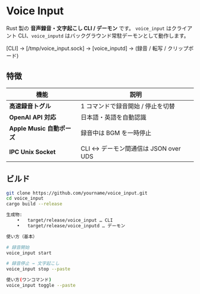 # Voice Input

Rust 製の **音声録音・文字起こし CLI / デーモン** です。
`voice_input` はクライアント CLI、`voice_inputd` はバックグラウンド常駐デーモンとして動作します。

[CLI] → [/tmp/voice_input.sock] → [voice_inputd] → (録音 / 転写 / クリップボード)

## 特徴

| 機能                       | 説明                                  |
| -------------------------- | ------------------------------------- |
| **高速録音トグル**         | 1 コマンドで録音開始 / 停止を切替     |
| **OpenAI API 対応**        | 日本語・英語を自動認識                |
| **Apple Music 自動ポーズ** | 録音中は BGM を一時停止               |
| **IPC Unix Socket**        | CLI ↔ デーモン間通信は JSON over UDS |

## ビルド

```bash
git clone https://github.com/yourname/voice_input.git
cd voice_input
cargo build --release

生成物:
	•	target/release/voice_input … CLI
	•	target/release/voice_inputd … デーモン

使い方（基本）

# 録音開始
voice_input start

# 録音停止 → 文字起こし
voice_input stop --paste

使い方(ワンコマンド)
voice_input toggle --paste
```
